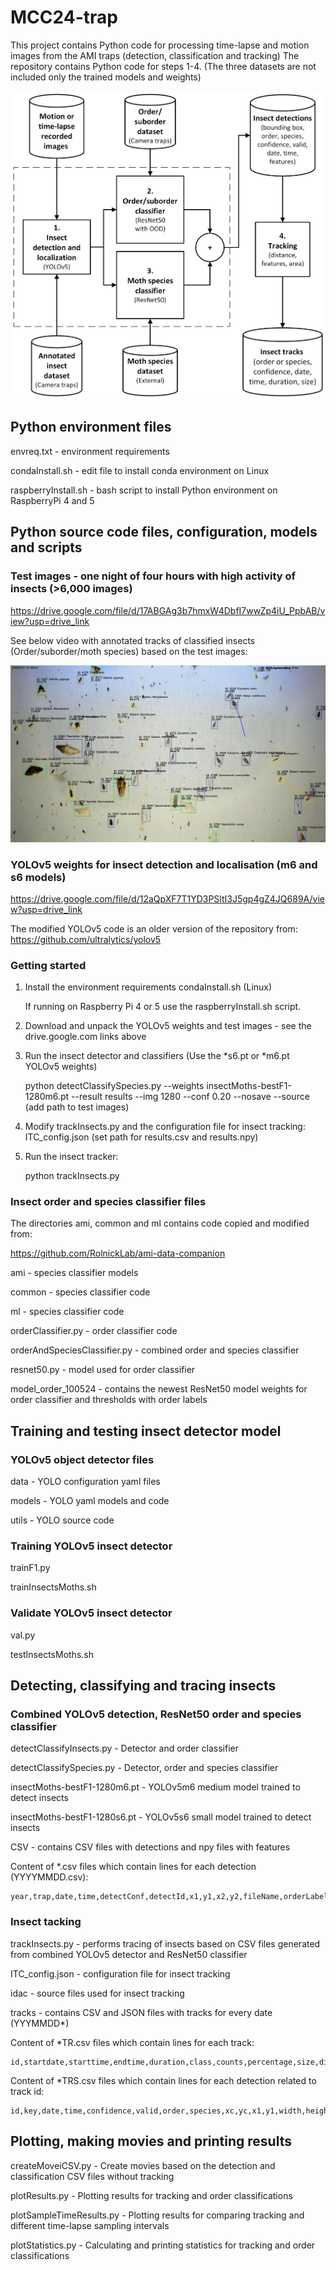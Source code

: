 # MCC24-trap #
This project contains Python code for processing time-lapse and motion images from the AMI traps (detection, classification and tracking)
The repository contains Python code for steps 1-4. (The three datasets are not included only the trained models and weights)

![Alt text](EdgeProcessingNocturalInsects.png)

## Python environment files ##
envreq.txt - environment requirements

condaInstall.sh - edit file to install conda environment on Linux

raspberryInstall.sh - bash script to install Python environment on RaspberryPi 4 and 5

## Python source code files, configuration, models and scripts ##

### Test images - one night of four hours with high activity of insects (>6,000 images)

https://drive.google.com/file/d/17ABGAg3b7hmxW4DbfI7wwZp4iU_PpbAB/view?usp=drive_link

See below video with annotated tracks of classified insects (Order/suborder/moth species) based on the test images:

[![Watch the video](InsectImage2.jpg)](https://www.youtube.com/watch?v=HzOCYlgnhlE&t=488s)

### YOLOv5 weights for insect detection and localisation (m6 and s6 models)

https://drive.google.com/file/d/12aQpXF7T1YD3PSltI3J5gp4gZ4JQ689A/view?usp=drive_link

The modified YOLOv5 code is an older version of the repository from: https://github.com/ultralytics/yolov5

### Getting started ###

1. Install the environment requirements condaInstall.sh (Linux)

   If running on Raspberry Pi 4 or 5 use the raspberryInstall.sh script.

3. Download and unpack the YOLOv5 weights and test images - see the drive.google.com links above
   
4. Run the insect detector and classifiers (Use the *s6.pt or *m6.pt YOLOv5 weights)

	python detectClassifySpecies.py --weights insectMoths-bestF1-1280m6.pt --result results --img 1280 --conf 0.20 --nosave --source (add path to test images)
   
6. Modify trackInsects.py and the configuration file for insect tracking: ITC_config.json (set path for results.csv and results.npy)
   
7. Run the insect tracker:

	python trackInsects.py

### Insect order and species classifier files ###

The directories ami, common and ml contains code copied and modified from: 

https://github.com/RolnickLab/ami-data-companion

ami - species classifier models 

common - species classifier code

ml - species classifier code

orderClassifier.py - order classifier code 

orderAndSpeciesClassifier.py - combined order and species classifier

resnet50.py - model used for order classifier 

model_order_100524 - contains the newest ResNet50 model weights for order classifier and thresholds with order labels


## Training and testing insect detector model ##

### YOLOv5 object detector files ###
data - YOLO configuration yaml files

models - YOLO yaml models and code

utils - YOLO source code

### Training YOLOv5 insect detector ###
trainF1.py

trainInsectsMoths.sh

### Validate YOLOv5 insect detector ###
val.py

testInsectsMoths.sh

## Detecting, classifying and tracing insects ##

### Combined YOLOv5 detection, ResNet50 order and species classifier ###
detectClassifyInsects.py - Detector and order classifier

detectClassifySpecies.py - Detector, order and species classifier

insectMoths-bestF1-1280m6.pt - YOLOv5m6 medium model trained to detect insects

insectMoths-bestF1-1280s6.pt - YOLOv5s6 small model trained to detect insects

CSV - contains CSV files with detections and npy files with features

Content of *.csv files which contain lines for each detection (YYYYMMDD.csv):

	year,trap,date,time,detectConf,detectId,x1,y1,x2,y2,fileName,orderLabel,orderId,orderConf,aboveTH,key,speciesLabel,speciesId,speciesConf

### Insect tacking ###
trackInsects.py - performs tracing of insects based on CSV files generated from combined YOLOv5 detector and ResNet50 classifier

ITC_config.json - configuration file for insect tracking

idac - source files used for insect tracking

tracks - contains CSV and JSON files with tracks for every date (YYYMMDD*)

Content of *TR.csv files which contain lines for each track: 

	id,startdate,starttime,endtime,duration,class,counts,percentage,size,distance
 
Content of *TRS.csv files which contain lines for each detection related to track id: 

	id,key,date,time,confidence,valid,order,species,xc,yc,x1,y1,width,height,image
 
## Plotting, making movies and printing results ##
createMoveiCSV.py - Create movies based on the detection and classification CSV files without tracking

plotResults.py - Plotting results for tracking and order classifications

plotSampleTimeResults.py - Plotting results for comparing tracking and different time-lapse sampling intervals

plotStatistics.py - Calculating and printing statistics for tracking and order classifications






